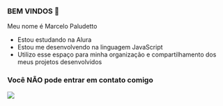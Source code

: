 ### BEM VINDOS 👋

Meu nome é Marcelo Paludetto

- Estou estudando na Alura
- Estou me desenvolvendo na linguagem JavaScript
- Utilizo esse espaço para minha organização e compartilhamento dos meus projetos desenvolvidos
 
 ### Você NÃO pode entrar em contato comigo 



![](https://media1.tenor.com/m/GRtoaWi2Bi8AAAAd/deku-midoriya.gif0)
